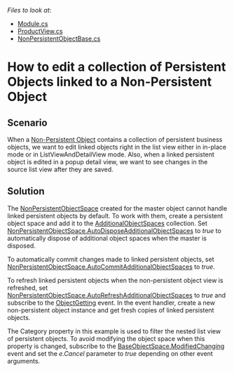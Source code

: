 *Files to look at*:

* [Module.cs](./CS/NonPersistentObjectsDemo.Module/Module.cs)
* [ProductView.cs](./CS/NonPersistentObjectsDemo.Module/BusinessObjects/ProductView.cs)
* [NonPersistentObjectBase.cs](./CS/NonPersistentObjectsDemo.Module/BusinessObjects/NonPersistentObjectBase.cs)


# How to edit a collection of Persistent Objects linked to a Non-Persistent Object

## Scenario

When a [Non\-Persistent Object](https://docs.devexpress.com/eXpressAppFramework/116516/concepts/business-model-design/non-persistent-objects?v=20.1) contains a collection of persistent business objects, we want to edit linked objects right in the list view either in in-place mode or in ListViewAndDetailView mode. Also, when a linked persistent object is edited in a popup detail view, we want to see changes in the source list view after they are saved.

## Solution

The [NonPersistentObjectSpace](https://docs.devexpress.com/eXpressAppFramework/DevExpress.ExpressApp.NonPersistentObjectSpace) created for the master object cannot handle linked persistent objects by default. To work with them, create a persistent object space and add it to the [AdditionalObjectSpaces](https://docs.devexpress.com/eXpressAppFramework/DevExpress.ExpressApp.NonPersistentObjectSpace.AdditionalObjectSpaces) collection. Set [NonPersistentObjectSpace\.AutoDisposeAdditionalObjectSpaces](https://docs.devexpress.com/eXpressAppFramework/DevExpress.ExpressApp.NonPersistentObjectSpace.AutoDisposeAdditionalObjectSpaces?v=20.1) to *true* to automatically dispose of additional object spaces when the master is disposed. 

To automatically commit changes made to linked persistent objects, set [NonPersistentObjectSpace\.AutoCommitAdditionalObjectSpaces](https://docs.devexpress.com/eXpressAppFramework/DevExpress.ExpressApp.NonPersistentObjectSpace.AutoCommitAdditionalObjectSpaces?v=20.1) to *true*.

To refresh linked persistent objects when the non-persistent object view is refreshed, set [NonPersistentObjectSpace\.AutoRefreshAdditionalObjectSpaces](https://docs.devexpress.com/eXpressAppFramework/DevExpress.ExpressApp.NonPersistentObjectSpace.AutoRefreshAdditionalObjectSpaces) to *true* and subscribe to the [ObjectGetting](https://docs.devexpress.com/eXpressAppFramework/DevExpress.ExpressApp.NonPersistentObjectSpace.ObjectGetting) event. In the event handler, create a new non-persistent object instance and get fresh copies of linked persistent objects.

The Category property in this example is used to filter the nested list view of persistent objects. To avoid modifying the object space when this property is changed, subscribe to the [BaseObjectSpace.ModifiedChanging](https://docs.devexpress.com/eXpressAppFramework/DevExpress.ExpressApp.BaseObjectSpace.ModifiedChanging) event and set the *e.Cancel* parameter to *true* depending on other event arguments.
